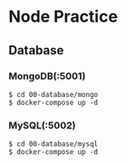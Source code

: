 # Node Practice

## Database 

### MongoDB(:5001)

```
$ cd 00-database/mongo
$ docker-compose up -d
```

### MySQL(:5002)

```
$ cd 00-database/mysql
$ docker-compose up -d
```